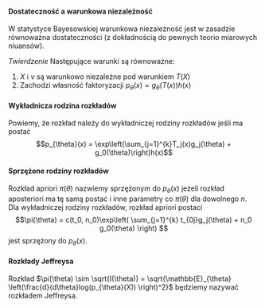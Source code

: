 #### Dostateczność a warunkowa niezależność
W statystyce Bayesowskiej warunkowa niezależność jest w zasadzie równoważna dostateczności (z dokładnością do pewnych teorio miarowych niuansów).

*Twierdzenie*
Następujące warunki są równoważne:
1) $X$ i $\nu$ są warunkowo niezależne pod warunkiem $T(X)$
2) Zachodzi własność faktoryzacji $p_{\theta}(x) = g_{\theta}(T(x))h(x)$ 

#### Wykładnicza rodzina rozkładów
Powiemy, że rozkład należy do wykładniczej rodziny rozkładów jeśli ma postać $$p_{\theta}(x) = \exp\left(\sum_{j=1}^{k}T_j(x)g_j(\theta) + g_0(\theta)\right)h(x)$$
#### Sprzężone rodziny rozkładów 
Rozkład apriori $\pi(\theta)$ nazwiemy sprzężonym do $p_{\theta}(x)$ jeżeli rozkład aposteriori ma tę samą postać i inne parametry co $\pi(\theta)$ dla dowolnego $n.$ Dla wykładniczej rodziny rozkładów, rozkład apriori postaci $$\pi(\theta) = c(t_0, n_0)\exp\left( \sum_{j=1}^{k} t_{0j}g_j(\theta) + n_0 g_0(\theta) \right) $$ jest sprzężony do $p_{\theta}(x).$

#### Rozkłady Jeffreysa
Rozkład $\pi(\theta) \sim \sqrt{I(\theta)} = \sqrt{\mathbb{E}_{\theta} \left(\frac{d}{d\theta}log(p_{\theta}(X)) \right)^2}$ będziemy nazywać rozkładem Jeffreysa.
